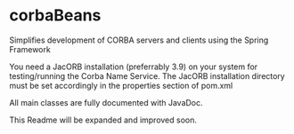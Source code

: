 # corbaBeans
Simplifies development of CORBA servers and clients using the Spring Framework

You need a JacORB installation (preferrably 3.9) on your system for testing/running the Corba Name Service.
The JacORB installation directory must be set accordingly in the properties section of pom.xml

All main classes are fully documented with JavaDoc.

This Readme will be expanded and improved soon.
